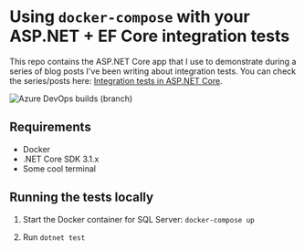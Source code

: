 # Using `docker-compose` with your ASP.NET + EF Core integration tests

This repo contains the ASP.NET Core app that I use to demonstrate during a series of blog posts I've been writing about integration tests. You can check the series/posts here: [Integration tests in ASP.NET Core](https://blog.joaograssi.com/integration-tests-in-asp-net-core/).

![Azure DevOps builds (branch)](https://img.shields.io/azure-devops/build/joaopgrassi/c250f6e5-f7df-4042-a3fc-f5f7e4d18a47/3/main?label=az-pipelines)


## Requirements

- Docker
- .NET Core SDK 3.1.x
- Some cool terminal


## Running the tests locally

1. Start the Docker container for SQL Server: `docker-compose up`

2. Run `dotnet test`
